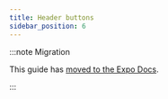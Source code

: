 ```yaml
---
title: Header buttons
sidebar_position: 6
---
```


:::note Migration

This guide has [moved to the Expo Docs](https://docs.expo.dev/router/advanced/stack/#header-buttons).

:::
